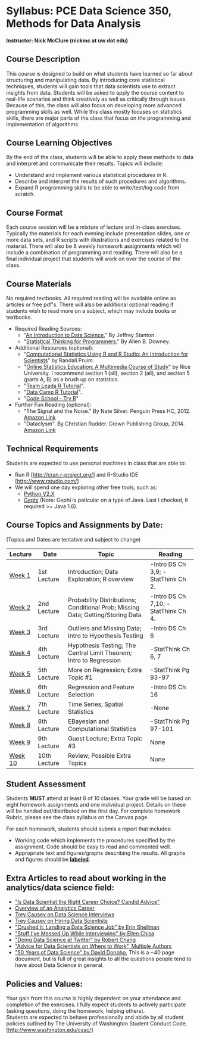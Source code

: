 # Syllabus: PCE Data Science 350, Methods for Data Analysis
#### Instructor:  Nick McClure (nickmc at uw dot edu)

## Course Description
This course is designed to build on what students have learned so far about structuring and manipulating data. By introducing core statistical techniques, students will gain tools that data scientists use to extract insights from data. Students will be asked to apply the course content to real-life scenarios and think creatively as well as critically through issues.  Because of this, the class will also focus on developing more advanced programming skills as well.  While this class mostly focuses on statistics skills, there are major parts of the class that focus on the programming and implementation of algorithms.

## Course Learning Objectives
By the end of the class, students will be able to apply these methods to data and interpret and communicate their results. Topics will include:

* Understand and implement various statistical procedures in R.
* Describe and interpret the results of such procedures and algorithms.
* Expand R programming skills to be able to write/test/log code from scratch.

## Course Format
Each course session will be a mixture of lecture and in-class exercises. Typically the materials for each evening include presentation slides, one or more data sets, and R scripts with illustrations and exercises related to the material. There will also be 8 weekly homework assignments which will include a combination of programming and reading. There will also be a final individual project that students will work on over the course of the class.

## Course Materials
No required textbooks. All required reading will be available online as articles or free pdf's.  There will also be additional optional reading if students wish to read more on a subject, which may invlude books or textbooks.

* Required Reading Sources:
  * “[An Introduction to Data Science.](https://drive.google.com/file/d/0B6iefdnF22XQeVZDSkxjZ0Z5VUE/edit)” By Jeffrey Stanton.
  * “[Statistical Thinking for Programmers.](http://greenteapress.com/thinkstats/thinkstats.pdf)” By Allen B. Downey.
* Additional Resources (optional):
  * “[Computational Statistics Using R and R Studio: An Introduction for Scientists](http://www.calvin.edu/~rpruim/talks/SC11/Seattle/RatSC11/Master-StatsForScience.pdf)” by Randall Pruim.
  * "[Online Statistics Education: A Multimedia Course of Study](http://onlinestatbook.com/2/index.html)" by Rice University. I recommend section 1 (all), section 2 (all), and section 5 (parts A, B) as a brush up on statistics.
  * "[Team Leada R Tutorial](https://www.teamleada.com/tutorials/introduction-to-statistical-programming-in-r)".
  * "[Data Camp R Tutorial](https://www.datacamp.com/)".
  * "[Code School - Try R](http://tryr.codeschool.com/)"
* Further Fun Reading (optional):
  * "The Signal and the Noise." By Nate Silver. Penguin Press HC, 2012. [Amazon Link](http://www.amazon.com/Signal-Noise-Many-Predictions-Fail--but/dp/0143125087/)
  * "Dataclysm". By Christian Rudder. Crown Publishing Group, 2014. [Amazon Link](http://www.amazon.com/Dataclysm-Identity--What-Online-Offline-Selves-ebook/dp/B00J1IQUX8)

## Technical Requirements
Students are expected to use personal machines in class that are able to:
* Run R [http://cran.r-project.org/] and R-Studio IDE [http://www.rstudio.com/]
* We will spend one day exploring other free tools, such as:
  * [Python V2.X](http://www.python.org/)
  * [Gephi](http://gephi.github.io/) (Note: Gephi is paticular on a type of Java. Last I checked, it required >= Java 1.6).

## Course Topics and Assignments by Date:
(Topics and Dates are tentative and subject to change)

| Lecture | Date       | Topic  | Reading  |
| --------|------------| -------| ---------|
| [Week 1](https://github.com/nfmcclure/DataScience350/tree/master/1_Intro_Lecture)  | 1st Lecture | Introduction; Data Exploration; R overview | -Intro DS Ch 3,9; -StatThink Ch 2. |
| [Week 2](https://github.com/nfmcclure/DataScience350/tree/master/2_Distributions_ConditionalProb)  | 2nd Lecture | Probability Distributions; Conditional Prob; Missing Data; Getting/Storing Data | -Intro DS Ch 7,10; -StatThink Ch 4. |
| [Week 3](https://github.com/nfmcclure/DataScience350/tree/master/3_Outliers_MissingData_Hypothesis)  | 3rd Lecture | Outliers and Missing Data; Intro to Hypothesis Testing | -Intro DS Ch 6 |
| [Week 4](https://github.com/nfmcclure/DataScience350/tree/master/4_HypothesisTesting_CentralLimit)  | 4th Lecture | Hypothesis Testing; The Central Limit Theorem; Intro to Regression | -StatThink Ch 6, 7 |
| [Week 5](https://github.com/nfmcclure/DataScience350/tree/master/5_HypothesisTesting_ConfidenceIntervals)  | 5th Lecture | More on Regression; Extra Topic #1 | -StatThink Pg 93-97 |
| [Week 6](https://github.com/nfmcclure/DataScience350/tree/master/6_Regression_FeatureSelection)  | 6th Lecture | Regression and Feature Selection | -Intro DS Ch 16 |
| [Week 7](https://github.com/nfmcclure/DataScience350/tree/master/7_TimeSeries_SpatialStats_Bayes)  | 7th Lecture | Time Series; Spatial Statistics | -None |
| [Week 8](https://github.com/nfmcclure/DataScience350/tree/master/8_Bayesian_ComputationalStats)  | 8th Lecture | EBayesian and Computational Statistics | -StatThink Pg 97-101 |
| [Week 9](https://github.com/nfmcclure/DataScience350/tree/master/9_NLP)  | 9th Lecture | Guest Lecture; Extra Topic #3 | None |
| [Week 10](https://github.com/nfmcclure/DataScience350/tree/master/10_Review_ExtraTopics) | 10th Lecture | Review; Possible Extra Topics | None |


## Student Assessment
Students **MUST** attend at least 8 of 10 classes.  Your grade will be based on eight homework assignments and one individual project. Details on these will be handed out/distributed on the first day. For complete homework Rubric, please see the class syllabus on the Canvas page.

For each homework, students should submis a report that includes:
* Working code which implements the procedures specified by the assignment. Code should be easy to read and commented well.
* Appropriate text and figures/graphs describing the results. All graphs and figures should be [**labeled**](http://www.harding.edu/fmccown/r/).

## Extra Articles to read about working in the analytics/data science field:
* ["Is Data Scientist the Right Career Choice? Candid Advice"](http://www.kdnuggets.com/2014/03/data-scientist-right-career-path-candid-advice.html)
* [Overview of an Analytics Career](http://www.kdnuggets.com/2015/06/analytics-career-right-for-you.html)
* [Trey Causey on Data Science Interviews](http://treycausey.com/data_science_interviews.html)
* [Trey Causey on Hiring Data Scientists](http://treycausey.com/hiring_data_scientists.html)
* ["Crushed it: Landing a Data Science Job" by Erin Shellman](http://www.erinshellman.com/crushed-it-landing-a-data-science-job/)
* ["Stuff I’ve Messed Up While Interviewing" by Ellen Chisa](http://blog.ellenchisa.com/2014/04/13/stuff-ive-screwed-up-while-interviewing/)
* ["Doing Data Science at Twitter" by Robert Chang](https://medium.com/@rchang/my-two-year-journey-as-a-data-scientist-at-twitter-f0c13298aee6#.267j4mdh8)
* ["Advice for Data Scientists on Where to Work", Multiple Authors](http://multithreaded.stitchfix.com/blog/2015/03/31/advice-for-data-scientists/)
* ["50 Years of Data Science" by David Donoho](https://dl.dropboxusercontent.com/u/23421017/50YearsDataScience.pdf), This is a ~40 page document, but is full of great insights to all the questions people tend to have about Data Science in general.

## Policies and Values:
Your gain from this course is highly dependent on your attendance and completion of the exercises.  I fully expect students to actively participate (asking questions, doing the homework, helping others).  
Students are expected to behave professionally and abide by all student policies outlined by The University of Washington Student Conduct Code. [http://www.washington.edu/cssc/]
